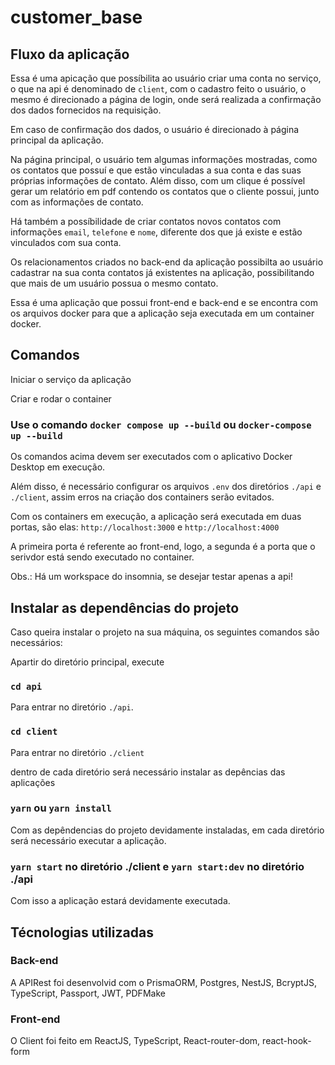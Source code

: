 # customer_base


## Fluxo da aplicação


Essa é uma apicação que possíbilita ao usuário criar uma conta no serviço, o que na api é denominado de `client`, com o cadastro feito o usuário, o mesmo é direcionado a página de login, onde será realizada a confirmação dos dados fornecidos na requisição.


Em caso de confirmação dos dados, o usuário é direcionado à página principal da aplicação. 

Na página principal, o usuário tem algumas informações mostradas, como os contatos que possuí e que estão vinculadas a sua conta e das suas próprias informações de contato. Além disso, com um clique é possível gerar um relatório em pdf contendo os contatos que o cliente possui, junto com as informações de contato.

Há também a possíbilidade de criar contatos novos contatos com informações `email`, `telefone` e `nome`, diferente dos que já existe e estão vinculados com sua conta. 

Os relacionamentos criados no back-end da aplicação possibilta ao usuário cadastrar na sua conta contatos já existentes na aplicação, possibilitando que mais de um usuário possua o mesmo contato.

Essa é uma aplicação que possui front-end e back-end e se encontra com os arquivos docker para que a aplicação seja executada em um container docker.

## Comandos

Iniciar o serviço da aplicação

Criar e rodar o container

### Use o comando `docker compose up --build` ou `docker-compose up --build`

Os comandos acima devem ser executados com o aplicativo Docker Desktop em execução. 

Além disso, é necessário configurar os arquivos `.env` dos diretórios `./api` e `./client`, assim erros na criação dos containers serão evitados.

Com os containers em execução, a aplicação será executada em duas portas, são elas: `http://localhost:3000` e `http://localhost:4000`

A primeira porta é referente ao front-end, logo, a segunda é a porta que o serivdor está sendo executado no container.

Obs.: Há um workspace do insomnia, se desejar testar apenas a api!

## Instalar as dependências do projeto

Caso queira instalar o projeto na sua máquina, os seguintes comandos são necessários:

Apartir do diretório principal, execute
### `cd api` 

Para entrar no diretório `./api`.

### `cd client`

Para entrar no diretório `./client`

dentro de cada diretório será necessário instalar as depências das aplicações

### `yarn` ou `yarn install`

Com as depêndencias do projeto devidamente instaladas, em cada diretório será necessário executar a aplicação.

### `yarn start` no diretório ./client e `yarn start:dev` no diretório ./api

Com isso a aplicação estará devidamente executada.

## Técnologias utilizadas

### Back-end

A APIRest foi desenvolvid com o PrismaORM, Postgres, NestJS, BcryptJS, TypeScript, Passport, JWT, PDFMake

### Front-end

O Client foi feito em ReactJS, TypeScript, React-router-dom, react-hook-form
